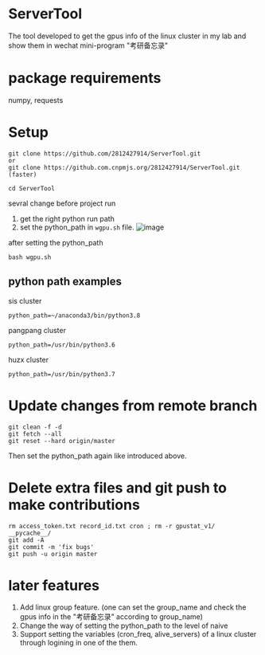 # ServerTool
The tool developed to get the gpus info of the linux cluster in my lab and show them in wechat mini-program "考研备忘录"

# package requirements
numpy,
requests

# Setup
```
git clone https://github.com/2812427914/ServerTool.git
or
git clone https://github.com.cnpmjs.org/2812427914/ServerTool.git
(faster)

cd ServerTool
```
sevral change before project run
1. get the right python run path 
2. set the python_path in ```wgpu.sh``` file.
![image](https://user-images.githubusercontent.com/22978342/117116215-aba55f80-adc0-11eb-8a9c-0c2bf2ec39a1.png)

after setting the python_path
```
bash wgpu.sh
```
## python path examples
sis cluster
```
python_path=~/anaconda3/bin/python3.8
```
pangpang cluster
```
python_path=/usr/bin/python3.6
```
huzx cluster
```
python_path=/usr/bin/python3.7
```

# Update changes from remote branch
```
git clean -f -d
git fetch --all
git reset --hard origin/master
```
Then set the python_path again like introduced above.

# Delete extra files and  git push to make contributions
``` 
rm access_token.txt record_id.txt cron ; rm -r gpustat_v1/ __pycache__/
git add -A
git commit -m 'fix bugs'
git push -u origin master
```

# later features
1. Add linux group feature. (one can set the group_name and check the gpus info in the "考研备忘录" according to group_name)
2. Change the way of setting the python_path to the level of naive
3. Support setting the variables (cron_freq, alive_servers) of a linux cluster through logining in one of the them.
